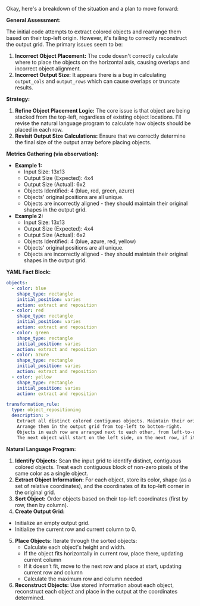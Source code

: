 Okay, here's a breakdown of the situation and a plan to move forward:

**General Assessment:**

The initial code attempts to extract colored objects and rearrange them based on their top-left origin. However, it's failing to correctly reconstruct the output grid. The primary issues seem to be:

1.  **Incorrect Object Placement:** The code doesn't correctly calculate where to place the objects on the horizontal axis, causing overlaps and incorrect object alignment.
2.  **Incorrect Output Size:** It appears there is a bug in calculating `output_cols` and `output_rows` which can cause overlaps or truncate results.

**Strategy:**

1.  **Refine Object Placement Logic:** The core issue is that object are being stacked from the top-left, regardless of existing object locations. I'll revise the natural language program to calculate how objects should be placed in each row.
2.  **Revisit Output Size Calculations:** Ensure that we correctly determine the final size of the output array before placing objects.

**Metrics Gathering (via observation):**

*   **Example 1:**
    *   Input Size: 13x13
    *   Output Size (Expected): 4x4
    *   Output Size (Actual): 6x2
    *   Objects Identified: 4 (blue, red, green, azure)
    *   Objects' original positions are all unique.
    *   Objects are incorrectly aligned - they should maintain their original shapes in the output grid.
*   **Example 2:**
    *   Input Size: 13x13
    *   Output Size (Expected): 4x4
    *   Output Size (Actual): 6x2
    *   Objects Identified: 4 (blue, azure, red, yellow)
    *   Objects' original positions are all unique.
    *   Objects are incorrectly aligned - they should maintain their original shapes in the output grid.

**YAML Fact Block:**


```yaml
objects:
  - color: blue
    shape_type: rectangle
    initial_position: varies
    action: extract and reposition
  - color: red
    shape_type: rectangle
    initial_position: varies
    action: extract and reposition
  - color: green
    shape_type: rectangle
    initial_position: varies
    action: extract and reposition
  - color: azure
    shape_type: rectangle
    initial_position: varies
    action: extract and reposition
  - color: yellow
    shape_type: rectangle
    initial_position: varies
    action: extract and reposition

transformation_rule:
  type: object_repositioning
  description: >
    Extract all distinct colored contiguous objects. Maintain their original shape.
    Arrange them in the output grid from top-left to bottom-right.
    Objects in each row are arranged next to each other, from left-to-right.
    The next object will start on the left side, on the next row, if it does not fit within the current row's bounds.

```


**Natural Language Program:**

1.  **Identify Objects:** Scan the input grid to identify distinct, contiguous colored objects. Treat each contiguous block of non-zero pixels of the same color as a single object.
2.  **Extract Object Information:** For each object, store its color, shape (as a set of relative coordinates), and the coordinates of its top-left corner in the original grid.
3. **Sort Object:** Order objects based on their top-left coordinates (first by row, then by column).
4.  **Create Output Grid:**
  - Initialize an empty output grid.
  - Initialize the current row and current column to 0.
5.  **Place Objects:** Iterate through the sorted objects:
    *   Calculate each object's height and width.
    *   If the object fits horizontally in current row, place there, updating current column
    *   If it doesn't fit, move to the next row and place at start, updating current row and column
    *   Calculate the maximum row and column needed
6.  **Reconstruct Objects:** Use stored information about each object, reconstruct each object and place in the output at the coordinates determined.

